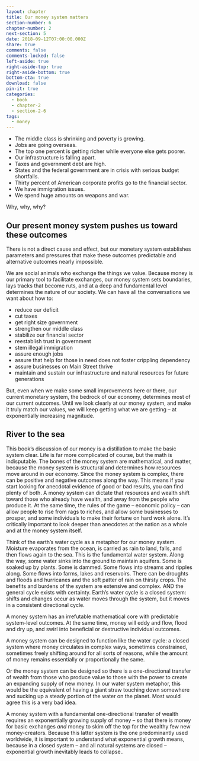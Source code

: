 ```yaml
---
layout: chapter
title: Our money system matters
section-number: 6
chapter-number: 2
next-section: 5
date: 2018-09-12T07:00:00.000Z
share: true
comments: false
comments-locked: false
left-aside: true
right-aside-top: true
right-aside-bottom: true
bottom-cta: true
download: false
pin-it: true
categories:
  - book
  - chapter-2
  - section-2-6
tags:
  - money
---
```

- The middle class is shrinking and poverty is growing.
- Jobs are going overseas.
- The top one percent is getting richer while everyone else
    gets poorer.
- Our infrastructure is falling apart.
- Taxes and government debt are high.
- States and the federal government are in crisis with serious
    budget shortfalls.
- Thirty percent of American corporate profits go to the
    financial sector.
- We have immigration issues.
- We spend huge amounts on weapons and war.

Why, why, why?

## Our present money system pushes us toward these outcomes

There is not a direct cause and effect, but our monetary system
establishes parameters and pressures that make these outcomes
predictable and alternative outcomes nearly impossible.

We are social animals who exchange the things we value. Because
money is our primary tool to facilitate exchanges, our money system
sets boundaries, lays tracks that become ruts, and at a deep and fundamental level determines the nature of our society. We can have
all the conversations we want about how to:

- reduce our deficit
- cut taxes
- get right size government
- strengthen our middle class
- stabilize our financial sector
- reestablish trust in government
- stem illegal immigration
- assure enough jobs
- assure that help for those in need does not foster crippling
    dependency
- assure businesses on Main Street thrive
- maintain and sustain our infrastructure and natural resources for
    future generations

But, even when we make some small improvements here or there, our
current monetary system, the bedrock of our economy, determines
most of our current outcomes. Until we look clearly at our money
system, and make it truly match our values, we will keep getting what
we are getting – at exponentially increasing magnitude.

## River to the sea

This book’s discussion of our money is a distillation to make the basic
system clear. Life is far more complicated of course, but the math is
indisputable. The bones of the money system are mathematical, and matter, because the money system is structural and determines how
resources move around in our economy.
Since the money system is complex, there can be positive and
negative outcomes along the way. This means if you start looking
for anecdotal evidence of good or bad results, you can find plenty
of both. A money system can dictate that resources and wealth shift
toward those who already have wealth, and away from the people
who produce it. At the same time, the rules of the game – economic
policy – can allow people to rise from rags to riches, and allow some
businesses to prosper, and some individuals to make their fortune
on hard work alone. It’s critically important to look deeper than
anecdotes at the nation as a whole and at the money system itself.

Think of the earth’s water cycle as a metaphor for our money system.
Moisture evaporates from the ocean, is carried as rain to land, falls,
and then flows again to the sea. This is the fundamental water
system. Along the way, some water sinks into the ground to maintain
aquifers. Some is soaked up by plants. Some is dammed. Some flows
into streams and ripples along. Some flows into farms, lakes and
reservoirs. There can be droughts and floods and hurricanes and the
soft patter of rain on thirsty crops. The benefits and burdens of the
system are extensive and complex. AND the general cycle exists with
certainty. Earth’s water cycle is a closed system: shifts and changes
occur as water moves through the system, but it moves in a consistent
directional cycle.

A money system has an irrefutable mathematical core with
predictable system-level outcomes. At the same time, money will
eddy and flow, flood and dry up, and swirl into beneficial or
destructive individual outcomes.

A money system can be designed to function like the water cycle: a
closed system where money circulates in complex ways, sometimes
constrained, sometimes freely shifting around for all sorts of reasons,
while the amount of money remains essentially or proportionally
the same.

Or the money system can be designed so there is a one-directional transfer of wealth from those who produce value to those with the
power to create an expanding supply of new money.
In our water system metaphor, this would be the equivalent of having
a giant straw touching down somewhere and sucking up a steady
portion of the water on the planet. Most would agree this is a very
bad idea.

A money system with a fundamental one-directional transfer of
wealth requires an exponentially growing supply of money – so that
there is money for basic exchanges _and_ money to skim off the top for
the wealthy few new money-creators. Because this latter system is the
one predominantly used worldwide, it is important to understand
what exponential growth means, because in a closed system – and all
natural systems are closed – exponential growth inevitably leads to
collapse..
